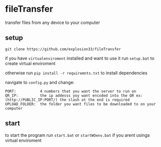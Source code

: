 # fileTransfer
transfer files from any device to your computer

## setup

```git clone https://github.com/explosion33/fileTransfer```

if you have ```virtualenviroment``` installed and want to use it run ```setup.bat``` to create virtual enviroment

otherwise run ```pip install -r requiremnts.txt``` to install dependencies

navigate to ```config.py``` and change:

```
PORT:           4 numbers that you want the server to run on
QR_IP:          the ip addesss yoy want encoded into the QR ex:(http://PUBLIC_IP:PORT/) the slash at the end is required
UPLOAD_FOLDER:  the folder you want files to be downloaded to on your computer
```

## start
to start the program run ```start.bat``` or ```startWOenv.bat``` if you arent usinga virtual enviroment